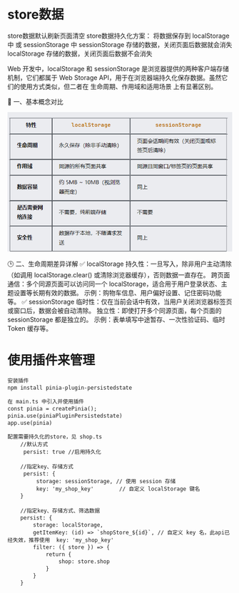 # store数据
 store数据默认刷新页面清空
 store数据持久化方案：
 将数据保存到 localStorage 中 或 sessionStorage 中
  sessionStorage 存储的数据，关闭页面后数据就会消失
  localStorage 存储的数据，关闭页面后数据不会消失

Web 开发中，localStorage 和 sessionStorage 是浏览器提供的两种客户端存储机制，它们都属于 Web Storage API，用于在浏览器端持久化保存数据。虽然它们的使用方式类似，但二者在 生命周期、作用域和适用场景 上有显著区别。

🧩 一、基本概念对比

![img.png](img.png)

🕒 二、生命周期差异详解
✅ localStorage
持久性：一旦写入，除非用户主动清除（如调用 localStorage.clear() 或清除浏览器缓存），否则数据一直存在。
跨页面通信：多个同源页面可以访问同一个 localStorage，适合用于用户登录状态、主题设置等长期有效的数据。
示例：购物车信息、用户偏好设置、记住密码功能等。
✅ sessionStorage
临时性：仅在当前会话中有效，当用户关闭浏览器标签页或窗口后，数据会被自动清除。
独立性：即使打开多个同源页面，每个页面的 sessionStorage 都是独立的。
示例：表单填写中途暂存、一次性验证码、临时 Token 缓存等。

# 使用插件来管理
```
安装插件 
npm install pinia-plugin-persistedstate 
```

```
在 main.ts 中引入并使用插件
const pinia = createPinia();
pinia.use(piniaPluginPersistedstate)
app.use(pinia)
```

```
配置需要持久化的store，见 shop.ts
    //默认方式
     persist: true //启用持久化

    //指定key、存储方式
     persist: {
         storage: sessionStorage, // 使用 session 存储
         key: 'my_shop_key'        // 自定义 localStorage 键名
    }

    //指定key、存储方式、筛选数据
    persist: {
        storage: localStorage,
        getItemKey: (id) => `shopStore_${id}`, // 自定义 key 名，此api已经失效，推荐使用  key: 'my_shop_key'
        filter: ({ store }) => {
            return {
                shop: store.shop
            }
        }
    }
```

